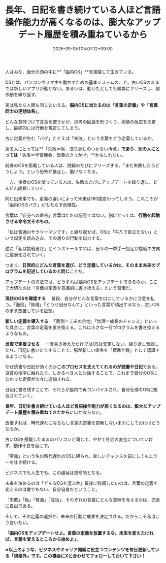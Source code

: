 ﻿---
title: "長年、日記を書き続けている人ほど言語操作能力が高くなるのは、膨大なアップデート履歴を積み重ねているから"
date: 2025-09-05T05:07:12+09:00
draft: false
---

人はみな、自分の頭の中に**「脳内OS」**を搭載して生きている。

OSとは、パソコンやスマホを動かすための基本システムのこと。古いOSのままでは新しいアプリが動かない。あるいは、動いたとしても頻繁にフリーズし、誤作動を繰り返す。

実は私たち人間も同じといえる。**脳内OSに当たるのは「言葉の定義」や「言葉同士の連想体系」**。

どんな意味づけで言葉を使うかが、思考の回路を形づくり、感情の反応を決定し、最終的には行動を規定してしまう。

古い定義が生む「バグ」たとえば「失敗」という言葉をどう定義しているか。

ある人にとっては**「失敗＝恥、取り返しのつかない汚点」**であり、別の人にとっては**「失敗＝学習機会、改善のきっかけ」**かもしれない。

前者のOSを搭載している人は、挑戦のたびにフリーズする。「また失敗したらどうしよう」という恐怖が暴走し、動けなくなる。

一方、後者のOSを使っている人は、失敗のたびにアップデートを繰り返し、どんどん成長していく。

同じ出来事でも、定義の違いによって未来は180度変わってしまう。これこそが「脳内OSのバグ」がもたらす危険性。

言葉は「自分への命令」言葉はただの記号ではない。脳にとっては、**行動を起動させる命令文そのもの**。

「私は普通のサラリーマンです」と繰り返せば、OSは「平凡で目立たない」という設定を読み込み、その通りの行動を出力する。

逆に「私は挑戦者だ」とインストールすれば、日々の一挙手一投足が挑戦の方向に最適化されていく。

つまり、**日常的にどんな言葉を選び、どう定義しているかは、そのまま未来のプログラムを記述しているのと同じ**ことだ。

アップデートの方法では、どうすれば脳内OSをアップデートできるのか。ここで大切なのは「言葉の定義を意識的に書き換える」という習慣だ。

**現状のOSを確認する**
　普段、自分がどんな言葉を口にしているかに注意を払う。「面倒」「無理」「どうせ自分なんて」といった言葉が頻出するなら、古いOSのまま放置している証拠。

**新しい定義を導入する**
　「面倒＝工夫の余地」「無理＝成長のチャンス」といった具合に、言葉の定義を置き換える。これは小さな一行プログラムを書き換えるようなもの。

**反復で定着させる**
　一度書き換えただけではOSは安定しない。繰り返し音読したり、日記に書いたりすることで、脳が新しい命令を「標準仕様」として認識するようになる。

なぜ読書や日記が効くのか**このプロセスを支えてくれるのが読書や日記**である。良質の活字に触れたり、しかるべき人と対話することで、これまで自分のOSになかった定義が次々に追加される。

日記に書き残すことで、それらが脳内で再コンパイルされ、自分仕様のOSに統合されていく。

**長年、日記を書き続けている人ほど言語操作能力が高くなるのは、膨大なアップデート履歴を積み重ねてきたから**にほかならない。

放置すれば、時代遅れになるもし言葉の定義を更新しないままにしておけばどうなるか。

古いOSを搭載したままのパソコンと同じで、やがて社会の変化についていけず、動作不良を起こす。

「常識」という名の時代遅れのOSに縛られ、新しいチャンスを前にしてもエラーを吐き続ける。

ビジネスでも人生でも、この遅延は致命的となる。

未来を決めるのは「どんなOSを選ぶか」最後に強調したいのは、言葉の定義を変えるのは誰でもない、自分自身だということ。

「失敗」「恥」「普通」「成功」、それぞれの言葉にどんな意味を与えるかは、完全に自由である。

そして、その定義の選択が、未来の行動と成果を決定づける。だからこそ私はこう言いたい。

**「脳内OSをアップデートせよ。言葉の定義を放置するな。未来を変えたければ、言葉を変えるところから始めよ」**。



**※以上のような、ビジネスやキャリア開発に役立つコンテンツを毎日更新している「規格外」です。この機会にXと合わせてフォローしておいて下さい！**